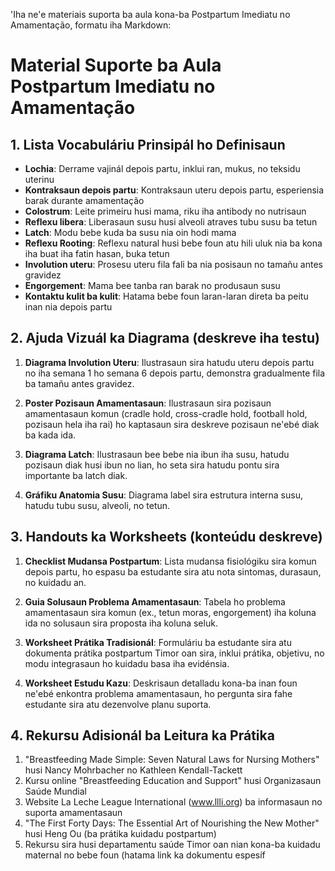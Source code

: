 'Iha ne'e materiais suporta ba aula kona-ba Postpartum Imediatu no Amamentação, formatu iha Markdown:

# Material Suporte ba Aula Postpartum Imediatu no Amamentação

## 1. Lista Vocabuláriu Prinsipál ho Definisaun

- **Lochia**: Derrame vajinál depois partu, inklui ran, mukus, no teksidu uterinu
- **Kontraksaun depois partu**: Kontraksaun uteru depois partu, esperiensia barak durante amamentação
- **Colostrum**: Leite primeiru husi mama, riku iha antibody no nutrisaun
- **Reflexu libera**: Liberasaun susu husi alveoli atraves tubu susu ba tetun
- **Latch**: Modu bebe kuda ba susu nia oin hodi mama
- **Reflexu Rooting**: Reflexu natural husi bebe foun atu hili uluk nia ba kona iha buat iha fatin hasan, buka tetun
- **Involution uteru**: Prosesu uteru fila fali ba nia posisaun no tamañu antes gravidez
- **Engorgement**: Mama bee tanba ran barak no produsaun susu
- **Kontaktu kulit ba kulit**: Hatama bebe foun laran-laran direta ba peitu inan nia depois partu

## 2. Ajuda Vizuál ka Diagrama (deskreve iha testu)

1. **Diagrama Involution Uteru**: Ilustrasaun sira hatudu uteru depois partu no iha semana 1 ho semana 6 depois partu, demonstra gradualmente fila ba tamañu antes gravidez.

2. **Poster Pozisaun Amamentasaun**: Ilustrasaun sira pozisaun amamentasaun komun (cradle hold, cross-cradle hold, football hold, pozisaun hela iha rai) ho kaptasaun sira deskreve pozisaun ne'ebé diak ba kada ida.

3. **Diagrama Latch**: Ilustrasaun bee bebe nia ibun iha susu, hatudu pozisaun diak husi ibun no lian, ho seta sira hatudu pontu sira importante ba latch diak.

4. **Gráfiku Anatomia Susu**: Diagrama label sira estrutura interna susu, hatudu tubu susu, alveoli, no tetun.

## 3. Handouts ka Worksheets (konteúdu deskreve)

1. **Checklist Mudansa Postpartum**: Lista mudansa fisiológiku sira komun depois partu, ho espasu ba estudante sira atu nota sintomas, durasaun, no kuidadu an.

2. **Guia Solusaun Problema Amamentasaun**: Tabela ho problema amamentasaun sira komun (ex., tetun moras, engorgement) iha koluna ida no solusaun sira proposta iha koluna seluk.

3. **Worksheet Prátika Tradisionál**: Formuláriu ba estudante sira atu dokumenta prátika postpartum Timor oan sira, inklui prátika, objetivu, no modu integrasaun ho kuidadu basa iha evidénsia.

4. **Worksheet Estudu Kazu**: Deskrisaun detalladu kona-ba inan foun ne'ebé enkontra problema amamentasaun, ho pergunta sira fahe estudante sira atu dezenvolve planu suporta.

## 4. Rekursu Adisionál ba Leitura ka Prátika

1. "Breastfeeding Made Simple: Seven Natural Laws for Nursing Mothers" husi Nancy Mohrbacher no Kathleen Kendall-Tackett
2. Kursu online "Breastfeeding Education and Support" husi Organizasaun Saúde Mundial
3. Website La Leche League International (www.llli.org) ba informasaun no suporta amamentasaun
4. "The First Forty Days: The Essential Art of Nourishing the New Mother" husi Heng Ou (ba prátika kuidadu postpartum)
5. Rekursu sira husi departamentu saúde Timor oan nian kona-ba kuidadu maternal no bebe foun (hatama link ka dokumentu espesíf